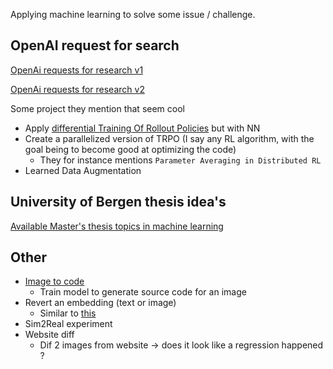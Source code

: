 Applying machine learning to solve some issue / challenge.

## OpenAI request for search
[OpenAi requests for research v1](https://web.archive.org/web/20190213165912/https://openai.com/requests-for-research/)

[OpenAi requests for research v2](https://openai.com/research/requests-for-research-2)

Some project they mention that seem cool
- Apply [differential Training Of Rollout Policies](https://www.researchgate.net/publication/2312638_Differential_Training_Of_Rollout_Policies) but with NN
- Create a parallelized version of TRPO (I say any RL algorithm, with the goal being to become good at optimizing the code)
  - They for instance mentions `Parameter Averaging in Distributed RL`
- Learned Data Augmentation

## University of Bergen thesis idea's
[Available Master's thesis topics in machine learning](https://www.uib.no/en/rg/ml/128703/available-masters-thesis-topics-machine-learning)

## Other
- [Image to code](https://huggingface.co/docs/transformers/main/tasks/image_captioning#train)
  - Train model to generate source code for an image
- Revert an embedding (text or image)
  - Similar to [this](https://arxiv.org/pdf/2310.06816.pdf) 
- Sim2Real experiment
- Website diff
  - Dif 2 images from website -> does it look like a regression happened ?

